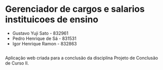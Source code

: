 # Gerenciador de cargos e salarios instituicoes de ensino
- Gustavo Yuji Sato - 832961
- Pedro Henrique de Sá - 831531
- Igor Henrique Ramon - 832863
##
 Aplicação web criada para a conclusão da disciplina Projeto de Conclusão de Curso II.
